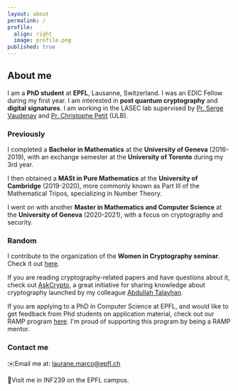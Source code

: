 ```yaml
---
layout: about
permalink: /
profile:
  align: right
  image: profile.png
published: true
---
```


## About me 
I am a **PhD student** at **EPFL**, Lausanne, Switzerland. I was an EDIC Fellow during my first year.
I am interested in **post quantum cryptography** and **digital signatures**. 
I am working in the LASEC lab supervised by [Pr. Serge Vaudenay](https://lasec.epfl.ch/people/vaudenay/) and [Pr. Christophe Petit](https://christophe.petit.web.ulb.be) (ULB). 

### Previously

I completed a **Bachelor in Mathematics** at the **University of Geneva** (2016-2019), with an exchange semester at the **University of Toronto** during my 3rd year.

I then obtained a **MASt in Pure Mathematics** at the **University of Cambridge** (2019-2020), more commonly known as Part III of the Mathematical Tripos, specializing in Number Theory. 

I went on with another **Master in Mathematics and Computer Science** at the **University of Geneva** (2020-2021), with a focus on cryptography and security.


### Random 
I contribute to the organization of the **Women in Cryptography seminar**. Check it out [here](https://www.womenincryptography.com/seminar/).

If you are reading cryptography-related papers and have questions about it, check out [AskCrypto](https://askcryp.to), a great initiative for sharing knowledge about cryptography launched by my colleague [Abdullah Talayhan](https://www.abdullahtalayhan.com).

If you are applying to a PhD in Computer Science at EPFL, and would like to get feedback from Phd students on application material, check out our RAMP program [here](https://epic-guide.github.io/ramp). I'm proud of supporting this program by being a RAMP mentor. 

### Contact me 
✉️Email me at: laurane.marco@epfl.ch 

📍Visit me in INF239 on the EPFL campus.  

